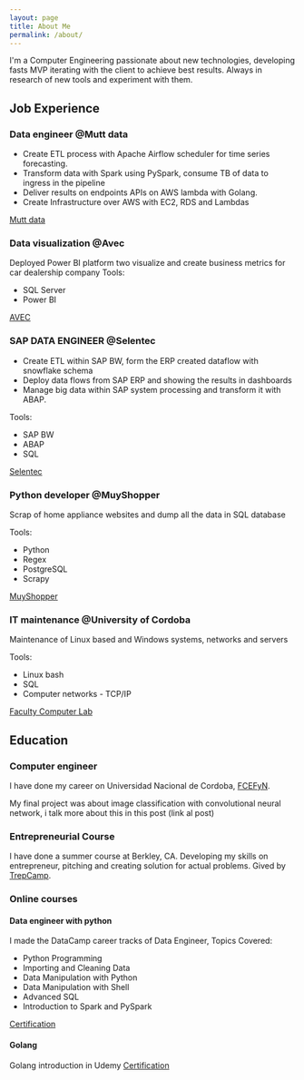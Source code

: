 ```yaml
---
layout: page
title: About Me
permalink: /about/
---
```


I'm a Computer Engineering passionate about new technologies, developing fasts MVP iterating with the client to achieve best results.
Always in research of new tools and experiment with them.

## Job Experience

### Data engineer @Mutt data
- Create ETL process with Apache Airflow scheduler for time series forecasting.
- Transform data with Spark using PySpark, consume TB of data to ingress in the pipeline
- Deliver results on endpoints APIs on AWS lambda with Golang.
- Create Infrastructure over AWS with EC2, RDS and Lambdas

[Mutt data](https://muttdata.ai/)

### Data visualization @Avec
Deployed Power BI platform two visualize and create business metrics for car dealership company
Tools:
- SQL Server
- Power BI

[AVEC](https://avec.com.ar/)

### SAP DATA ENGINEER @Selentec
- Create ETL within SAP BW, form the ERP created dataflow with snowflake schema
- Deploy data flows from SAP ERP and showing the results in dashboards
- Manage big data within SAP system processing and transform it with ABAP.

Tools:
- SAP BW
- ABAP
- SQL

[Selentec](http://selentec.com/)

### Python developer @MuyShopper
Scrap of  home appliance websites and dump all the data in SQL database

Tools:
- Python
- Regex
- PostgreSQL
- Scrapy

[MuyShopper](https://www.muyshopper.com/)

### IT maintenance @University of Cordoba
Maintenance of Linux based and Windows systems, networks and servers

Tools:
- Linux bash
- SQL
- Computer networks - TCP/IP

[Faculty Computer Lab](http://lc.efn.uncor.edu/en/)

## Education
### Computer engineer
I have done my career on Universidad Nacional de Cordoba, [FCEFyN](https://fcefyn.unc.edu.ar/).

My final project was about image classification with convolutional neural network, i talk more about this in this post (link al post)

### Entrepreneurial Course
I have done a summer course at Berkley, CA. Developing my skills on entrepreneur, pitching and creating solution for actual problems.
Gived by [TrepCamp](https://www.trepcamp.org/).


### Online courses
#### Data engineer with python
I made the DataCamp career tracks of Data Engineer, Topics Covered:
- Python Programming
- Importing and Cleaning Data
- Data Manipulation with Python
- Data Manipulation with Shell
- Advanced SQL
- Introduction to Spark and PySpark

[Certification](https://www.datacamp.com/statement-of-accomplishment/track/9bda3b40a30998a9600a1169761030a4eefa1412)

#### Golang
Golang introduction in Udemy
[Certification](http://ude.my/UC-cb2140e9-f89d-49e6-bc2b-ec55e13e50b4)
